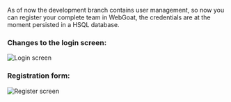 As of now the development branch contains user management, so now you can register your complete team in WebGoat, the 
credentials are at the moment persisted in a HSQL database.

### Changes to the login screen:

![Login screen](https://raw.githubusercontent.com/wiki/WebGoat/WebGoat/images/user-management.png)

### Registration form:

![Register screen](https://raw.githubusercontent.com/wiki/WebGoat/WebGoat/images/register-user.png)